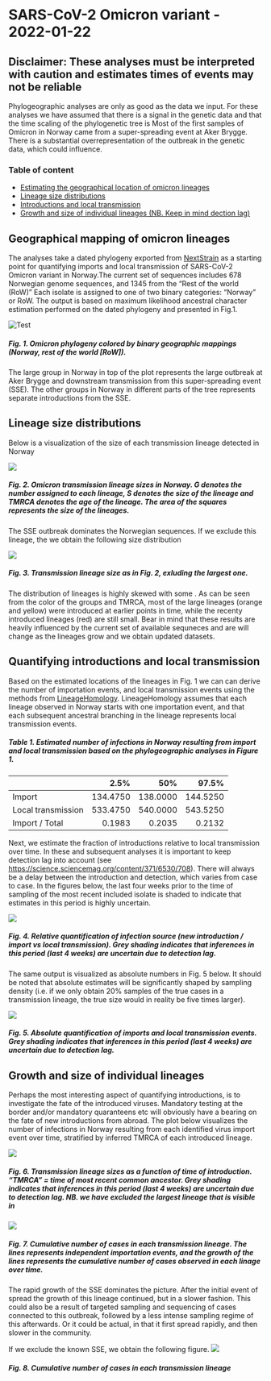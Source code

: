 SARS-CoV-2 Omicron variant - 2022-01-22
================

## Disclaimer: These analyses must be interpreted with caution and estimates times of events may not be reliable

Phylogeographic analyses are only as good as the data we input. For
these analyses we have assumed that there is a signal in the genetic
data and that the time scaling of the phylogenetic tree is Most of the
first samples of Omicron in Norway came from a super-spreading event at
Aker Brygge. There is a substantial overrepresentation of the outbreak
in the genetic data, which could influence.

### Table of content

-   [Estimating the geographical location of omicron
    lineages](#geographical-mapping-of-the-lineages)
-   [Lineage size distributions](#lineage-size-distributions)
-   [Introductions and local
    transmission](#quantifying-introductions-and-local-transmission)
-   [Growth and size of individual lineages (NB. Keep in mind dection
    lag)](#growth-and-size-of-individual-lineages)

## Geographical mapping of omicron lineages

The analyses take a dated phylogeny exported from
[NextStrain](https://nextstrain.org/groups/niph/ncov/2022-01-17/omicron-BA-one)
as a starting point for quantifying imports and local transmission of
SARS-CoV-2 Omicron variant in Norway.The current set of sequences
includes 678 Norwegian genome sequences, and 1345 from the “Rest of the
world (RoW)” Each isolate is assigned to one of two binary categories:
“Norway” or RoW. The output is based on maximum likelihood ancestral
character estimation performed on the dated phylogeny and presented in
Fig.1.

![Test](01_Mapping_Omicron_files/figure-gfm/unnamed-chunk-1-1.png)

##### Fig. 1. Omicron phylogeny colored by binary geographic mappings (Norway, rest of the world \[RoW\]).

The large group in Norway in top of the plot represents the large
outbreak at Aker Brygge and downstream transmission from this
super-spreading event (SSE). The other groups in Norway in different
parts of the tree represents separate introductions from the SSE.

## Lineage size distributions

Below is a visualization of the size of each transmission lineage
detected in Norway

![](01_Mapping_Omicron_files/figure-gfm/unnamed-chunk-2-1.png)<!-- -->

##### Fig. 2. Omicron transmission lineage sizes in Norway. G denotes the number assigned to each lineage, S denotes the size of the lineage and TMRCA denotes the age of the lineage. The area of the squares represents the size of the lineages.

The SSE outbreak dominates the Norwegian sequences. If we exclude this
lineage, the we obtain the following size distribution

![](01_Mapping_Omicron_files/figure-gfm/unnamed-chunk-3-1.png)<!-- -->

##### Fig. 3. Transmission lineage size as in Fig. 2, exluding the largest one.

The distribution of lineages is highly skewed with some . As can be seen
from the color of the groups and TMRCA, most of the large lineages
(orange and yellow) were introduced at earlier points in time, while the
recenty introduced lineages (red) are still small. Bear in mind that
these results are heavily influenced by the current set of available
sequneces and are will change as the lineages grow and we obtain updated
datasets.

## Quantifying introductions and local transmission

Based on the estimated locations of the lineages in Fig. 1 we can can
derive the number of importation events, and local transmission events
using the methods from
[LineageHomology](https://github.com/magnusnosnes/LineageHomology).
LineageHomology assumes that each lineage observed in Norway starts with
one importation event, and that each subsequent ancestral branching in
the lineage represents local transmission events.

##### Table 1. Estimated number of infections in Norway resulting from import and local transmission based on the phylogeographic analyses in Figure 1.

|                    |     2.5% |      50% |    97.5% |
|:-------------------|---------:|---------:|---------:|
| Import             | 134.4750 | 138.0000 | 144.5250 |
| Local transmission | 533.4750 | 540.0000 | 543.5250 |
| Import / Total     |   0.1983 |   0.2035 |   0.2132 |

Next, we estimate the fraction of introductions relative to local
transmission over time. In these and subsequent analyses it is important
to keep detection lag into account (see
<https://science.sciencemag.org/content/371/6530/708>). There will
always be a delay between the introduction and detection, which varies
from case to case. In the figures below, the last four weeks prior to
the time of sampling of the most recent included isolate is shaded to
indicate that estimates in this period is highly uncertain.

![](01_Mapping_Omicron_files/figure-gfm/unnamed-chunk-6-1.png)<!-- -->

##### Fig. 4. Relative quantification of infection source (new introduction / import vs local transmission). Grey shading indicates that inferences in this period (last 4 weeks) are uncertain due to detection lag.

The same output is visualized as absolute numbers in Fig. 5 below. It
should be noted that absolute estimates will be significantly shaped by
sampling density (i.e. if we only obtain 20% samples of the true cases
in a transmission lineage, the true size would in reality be five times
larger).

![](01_Mapping_Omicron_files/figure-gfm/unnamed-chunk-7-1.png)<!-- -->

##### Fig. 5. Absolute quantification of imports and local transmission events. Grey shading indicates that inferences in this period (last 4 weeks) are uncertain due to detection lag.

## Growth and size of individual lineages

Perhaps the most interesting aspect of quantifying introductions, is to
investigate the fate of the introduced viruses. Mandatory testing at the
border and/or mandatory quaranteens etc will obviously have a bearing on
the fate of new introductions from abroad. The plot below visualizes the
number of infections in Norway resulting from each identified virus
import event over time, stratified by inferred TMRCA of each introduced
lineage.

![](01_Mapping_Omicron_files/figure-gfm/unnamed-chunk-8-1.png)<!-- -->

##### Fig. 6. Transmission lineage sizes as a function of time of introduction. “TMRCA” = time of most recent common ancestor. Grey shading indicates that inferences in this period (last 4 weeks) are uncertain due to detection lag. NB. we have excluded the largest lineage that is visible in

![](01_Mapping_Omicron_files/figure-gfm/unnamed-chunk-9-1.png)<!-- -->

##### Fig. 7. Cumulative number of cases in each transmission lineage. The lines represents independent importation events, and the growth of the lines represents the cumulative number of cases observed in each linage over time.

The rapid growth of the SSE dominates the picture. After the initial
event of spread the growth of this lineage continued, but in a slower
fashion. This could also be a result of targeted sampling and sequencing
of cases connected to this outbreak, followed by a less intense sampling
regime of this afterwards. Or it could be actual, in that it first
spread rapidly, and then slower in the community.

If we exclude the known SSE, we obtain the following figure.
![](01_Mapping_Omicron_files/figure-gfm/unnamed-chunk-10-1.png)<!-- -->

##### Fig. 8. Cumulative number of cases in each transmission lineage

